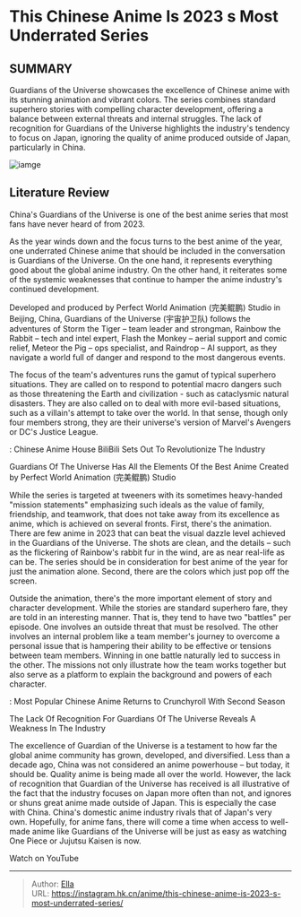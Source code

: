 # This Chinese Anime Is 2023 s Most Underrated Series


## SUMMARY 



  Guardians of the Universe showcases the excellence of Chinese anime with its stunning animation and vibrant colors.   The series combines standard superhero stories with compelling character development, offering a balance between external threats and internal struggles.   The lack of recognition for Guardians of the Universe highlights the industry&#39;s tendency to focus on Japan, ignoring the quality of anime produced outside of Japan, particularly in China.  

![iamge](https://static1.srcdn.com/wordpress/wp-content/uploads/2023/12/guardians-of-the-universe_yu-zhou-hu-wei-dui.jpg)

## Literature Review

China&#39;s Guardians of the Universe is one of the best anime series that most fans have never heard of from 2023.




As the year winds down and the focus turns to the best anime of the year, one underrated Chinese anime that should be included in the conversation is Guardians of the Universe. On the one hand, it represents everything good about the global anime industry. On the other hand, it reiterates some of the systemic weaknesses that continue to hamper the anime industry&#39;s continued development.




Developed and produced by Perfect World Animation (完美鲲鹏) Studio in Beijing, China, Guardians of the Universe (宇宙护卫队) follows the adventures of Storm the Tiger – team leader and strongman, Rainbow the Rabbit – tech and intel expert, Flash the Monkey – aerial support and comic relief, Meteor the Pig – ops specialist, and Raindrop – AI support, as they navigate a world full of danger and respond to the most dangerous events.

          

The focus of the team&#39;s adventures runs the gamut of typical superhero situations. They are called on to respond to potential macro dangers such as those threatening the Earth and civilization - such as cataclysmic natural disasters. They are also called on to deal with more evil-based situations, such as a villain&#39;s attempt to take over the world. In that sense, though only four members strong, they are their universe&#39;s version of Marvel&#39;s Avengers or DC&#39;s Justice League.




 : Chinese Anime House BiliBili Sets Out To Revolutionize The Industry


 Guardians Of The Universe Has All the Elements Of the Best Anime 
Created by Perfect World Animation (完美鲲鹏) Studio

 

While the series is targeted at tweeners with its sometimes heavy-handed &#34;mission statements&#34; emphasizing such ideals as the value of family, friendship, and teamwork, that does not take away from its excellence as anime, which is achieved on several fronts. First, there&#39;s the animation. There are few anime in 2023 that can beat the visual dazzle level achieved in the Guardians of the Universe. The shots are clean, and the details – such as the flickering of Rainbow&#39;s rabbit fur in the wind, are as near real-life as can be. The series should be in consideration for best anime of the year for just the animation alone. Second, there are the colors which just pop off the screen.




Outside the animation, there&#39;s the more important element of story and character development. While the stories are standard superhero fare, they are told in an interesting manner. That is, they tend to have two &#34;battles&#34; per episode. One involves an outside threat that must be resolved. The other involves an internal problem like a team member&#39;s journey to overcome a personal issue that is hampering their ability to be effective or tensions between team members. Winning in one battle naturally led to success in the other. The missions not only illustrate how the team works together but also serve as a platform to explain the background and powers of each character.

 : Most Popular Chinese Anime Returns to Crunchyroll With Second Season



 The Lack Of Recognition For Guardians Of The Universe Reveals A Weakness In The Industry 
          




The excellence of Guardian of the Universe is a testament to how far the global anime community has grown, developed, and diversified. Less than a decade ago, China was not considered an anime powerhouse – but today, it should be. Quality anime is being made all over the world. However, the lack of recognition that Guardian of the Universe has received is all illustrative of the fact that the industry focuses on Japan more often than not, and ignores or shuns great anime made outside of Japan. This is especially the case with China. China&#39;s domestic anime industry rivals that of Japan&#39;s very own. Hopefully, for anime fans, there will come a time when access to well-made anime like Guardians of the Universe will be just as easy as watching One Piece or Jujutsu Kaisen is now.

Watch on YouTube



---

> Author: [Ella](https://instagram.hk.cn/)  
> URL: https://instagram.hk.cn/anime/this-chinese-anime-is-2023-s-most-underrated-series/  

